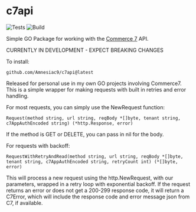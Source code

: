 # c7api

![Tests](https://github.com/Amnesiac9/c7api/actions/workflows/tests.yml/badge.svg?branch=main)
![Build](https://github.com/Amnesiac9/c7api/actions/workflows/build.yml/badge.svg?branch=main)


Simple GO Package for working with the [Commerce 7](https://commerce7.com/) API.

CURRENTLY IN DEVELOPMENT - EXPECT BREAKING CHANGES

To install:
```
github.com/Amnesiac9/c7api@latest
```

Released for personal use in my own GO projects involving Commerce7. This is a simple wrapper for making requests with built in retries and error handling.

For most requests, you can simply use the NewRequest function:
```
Request(method string, url string, reqBody *[]byte, tenant string, c7AppAuthEncoded string) (*http.Response, error)
```
If the method is GET or DELETE, you can pass in nil for the body.

For requests with backoff: 
```
RequestWithRetryAndRead(method string, url string, reqBody *[]byte, tenant string, c7AppAuthEncoded string, retryCount int) (*[]byte, error)
```
This will process a new request using the http.NewRequest, with our parameters, wrapped in a retry loop with exponential backoff. If the request returns an error or does not get a 200-299 response code, it will return a C7Error, which will include the response code and error message json from C7, if available.
